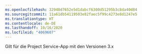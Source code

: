```yaml
---
ms.openlocfilehash: 32948d7652e5d1dabcf6300d51295b3c8da40d84
ms.sourcegitcommit: 11a61db54119503e82faec5f99c4273e8d1247e5
ms.translationtype: HT
ms.contentlocale: de-DE
ms.lasthandoff: 10/16/2020
ms.locfileid: "4069607"
---
```

Gilt für die Project Service-App mit den Versionen 3.x
